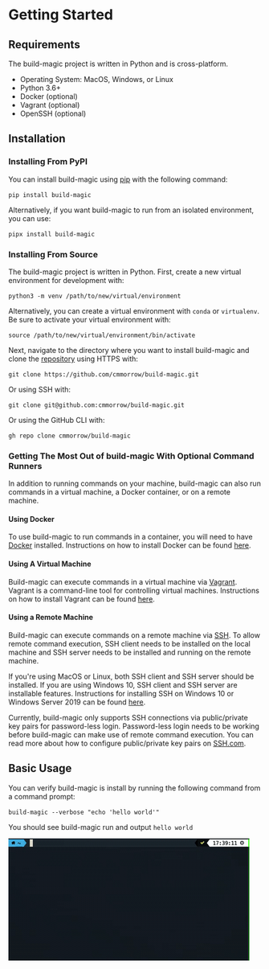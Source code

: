 # Getting Started

## Requirements

The build-magic project is written in Python and is cross-platform.

* Operating System: MacOS, Windows, or Linux
* Python 3.6+
* Docker (optional)
* Vagrant (optional)
* OpenSSH (optional)

## Installation

### Installing From PyPI

You can install build-magic using [pip](http://pip-installer.org/) with the following command:

```text
pip install build-magic
```

Alternatively, if you want build-magic to run from an isolated environment, you can use:

```text
pipx install build-magic
```

### Installing From Source

The build-magic project is written in Python. First, create a new virtual environment for development with:

```text
python3 -m venv /path/to/new/virtual/environment
```

Alternatively, you can create a virtual environment with `conda` or `virtualenv`. Be sure to activate your virtual environment with:

```text
source /path/to/new/virtual/environment/bin/activate
```

Next, navigate to the directory where you want to install build-magic and clone the [repository](https://github.com/cmmorrow/build-magic) using HTTPS with:

```text
git clone https://github.com/cmmorrow/build-magic.git
```

Or using SSH with:

```text
git clone git@github.com:cmmorrow/build-magic.git
```

Or using the GitHub CLI with:

```text
gh repo clone cmmorrow/build-magic
```

### Getting The Most Out of build-magic With Optional Command Runners

In addition to running commands on your machine, build-magic can also run commands in a virtual machine, a Docker container, or on a remote machine.

#### Using Docker

To use build-magic to run commands in a container, you will need to have [Docker](https://www.docker.com/) installed. Instructions on how to install Docker can be found [here](https://docs.docker.com/get-docker/).

#### Using A Virtual Machine

Build-magic can execute commands in a virtual machine via [Vagrant](https://www.vagrantup.com/). Vagrant is a command-line tool for controlling virtual machines. Instructions on how to install Vagrant can be found [here](https://www.vagrantup.com/docs/installation).

#### Using a Remote Machine

Build-magic can execute commands on a remote machine via [SSH](https://www.openssh.com/). To allow remote command execution, SSH client needs to be installed on the local machine and SSH server needs to be installed and running on the remote machine.

If you're using MacOS or Linux, both SSH client and SSH server should be installed. If you are using Windows 10, SSH client and SSH server are installable features. Instructions for installing SSH on Windows 10 or Windows Server 2019 can be found [here](https://docs.microsoft.com/en-us/windows-server/administration/openssh/openssh_install_firstuse).

Currently, build-magic only supports SSH connections via public/private key pairs for password-less login. Password-less login needs to be working before build-magic can make use of remote command execution. You can read more about how to configure public/private key pairs on [SSH.com](https://www.ssh.com/ssh/key/).

## Basic Usage

You can verify build-magic is install by running the following command from a command prompt:

```text
build-magic --verbose "echo 'hello world'"
```

You should see build-magic run and output `hello world`

![build-magic](build-magic.gif)
